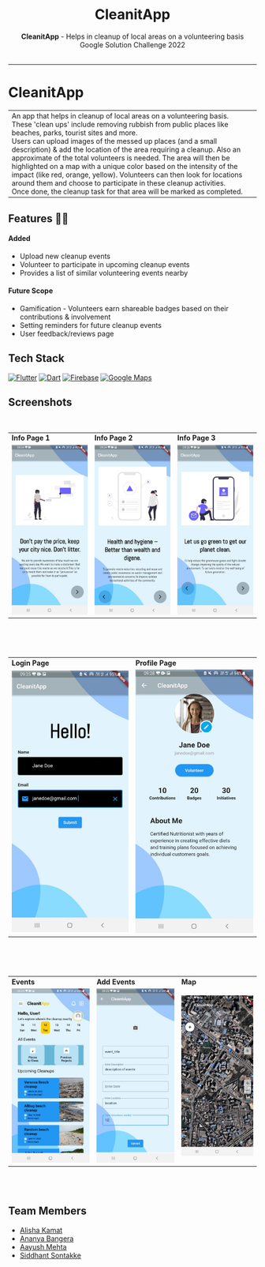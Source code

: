 <h1 align="center">
   CleanitApp
</h1>
<div align="center">
  <strong>CleanitApp</strong> - Helps in cleanup of local areas on a volunteering basis<br>
  Google Solution Challenge 2022<br><br>
</div>
<hr>

# CleanitApp
<table>
  <tr>
    <td>
An app that helps in cleanup of local areas on a volunteering basis.<br>
These 'clean ups' include removing rubbish from public places like beaches, parks, tourist sites and more.<br>
Users can upload images of the messed up places (and a small description) & add the location of the area requiring a cleanup. Also an approximate of the total volunteers is needed. The area will then be highlighted on a map with a unique color based on the intensity of the impact (like red, orange, yellow). 
Volunteers can then look for locations around them and choose to participate in these cleanup activities. <br>
Once done, the cleanup task for that area will be marked as completed.
    </td>
  </tr>
 </table>
 
## Features :man_technologist:
#### Added
- Upload new cleanup events
- Volunteer to participate in upcoming cleanup events
- Provides a list of similar volunteering events nearby

#### Future Scope
- Gamification - Volunteers earn shareable badges based on their contributions & involvement
- Setting reminders for future cleanup events
- User feedback/reviews page

## Tech Stack
<a href="https://docs.flutter.dev/" title="Flutter"><img src="https://github.com/get-icon/geticon/blob/master/icons/flutter.svg" alt="Flutter" width="31px" height="31px"></a>
<a href="https://dart.dev/guides" title="Dart"><img src="https://github.com/get-icon/geticon/blob/master/icons/dart.svg" alt="Dart" width="31px" height="31px"></a>
<a href="https://firebase.google.com/docs?gclid=CjwKCAjwopWSBhB6EiwAjxmqDd65ZWXRxNjtU_WfBUDGnArAMu7IEwWMIBGkyiTkEB-BLZ5dlniM3xoCSvEQAvD_BwE&gclsrc=aw.ds" title="Firebase"><img src="https://github.com/get-icon/geticon/blob/master/icons/firebase.svg" alt="Firebase" width="31px" height="31px"></a>
<a href="https://developers.google.com/maps/documentation" title="Google Maps"><img src="https://github.com/get-icon/geticon/blob/master/icons/google-maps.svg" alt="Google Maps" width="31px" height="31px"></a>


## Screenshots
<b></b>
 <br>
<table>
  <tr>
    <td><b> Info Page 1 </b></td>
     <td><b>Info Page 2 </b></td>
     <td><b>Info Page 3 </b></td>
  </tr>
  <tr>
    <td><img src = "https://github.com/alisha-kamat/CleanitApp/blob/main/images/InfoPage1.jpeg" width = 500></td>
     <td><img src = "https://github.com/alisha-kamat/CleanitApp/blob/main/images/InfoPage2.jpeg" width = 500></td>
     <td><img src = "https://github.com/alisha-kamat/CleanitApp/blob/main/images/InfoPage3.jpeg" width = 500></td>
  </tr>
 </table>
 <br>

<br>
<b></b>
 <br>
<table>
  <tr>
    <td><b> Login Page </b></td>
     <td><b>Profile Page </b></td>
  </tr>
  <tr>
    <td><img src = "https://github.com/alisha-kamat/CleanitApp/blob/main/images/Login.jpeg" width = 300></td>
    <td><img src = "https://github.com/alisha-kamat/CleanitApp/blob/main/images/ProfilePage.jpeg" width = 300></td>
  </tr>
 </table>
 <br>

<br>
<b></b>
 <br>
<table>
  <tr>
    <td><b> Events </b></td>
     <td><b> Add Events </b></td>
     <td><b> Map </b></td>
  </tr>
  <tr>
    <td><img src = "https://github.com/alisha-kamat/CleanitApp/blob/main/images/Events.jpeg" width = 500></td>
    <td><img src = "https://github.com/alisha-kamat/CleanitApp/blob/main/images/AddEvents.jpeg" width = 500></td>
     <td><img src = "https://github.com/alisha-kamat/CleanitApp/blob/main/images/Map.jpeg" width = 500></td>
  </tr>
 </table>
 <br>

<br>

## Team Members 
- [Alisha Kamat](https://github.com/alisha-kamat) 
- [Ananya Bangera](https://github.com/ananya-bangera) 
- [Aayush Mehta](https://github.com/AayushM8) 
- [Siddhant Sontakke](https://github.com/Siddhant109) 
